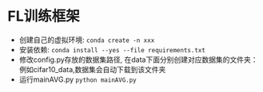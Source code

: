 # FL训练框架
- 创建自己的虚拟环境: `conda create -n xxx`
- 安装依赖: `conda install --yes --file requirements.txt`
- 修改config.py存放的数据集路径, 在data下面分别创建对应数据集的文件夹：例如cifar10_data,数据集会自动下载到该文件夹
- 运行mainAVG.py `python mainAVG.py`
